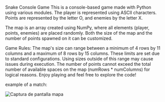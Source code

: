 Snake Console Game
This is a console-based game made with Python using various modules. The player is represented using ASCII characters. Points are represented by the letter O, and enemies by the letter X.

The map is an array created using NumPy, where all elements (player, points, enemies) are placed randomly. Both the size of the map and the number of points spawned on it can be customized.

Game Rules:
The map's size can range between a minimum of 4 rows by 11 columns and a maximum of 8 rows by 15 columns. These limits are set due to standard configurations. Using sizes outside of this range may cause issues during execution.
The number of points cannot exceed the total number of available spaces on the map (numRows * numColumns) for logical reasons.
Enjoy playing and feel free to explore the code!

example of a match:

![Captura de pantalla mapa](https://github.com/user-attachments/assets/97e5c87f-f899-498e-b201-37173ebd7f75)


